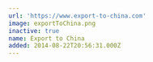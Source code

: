 ```yaml
---
url: 'https://www.export-to-china.com'
image: exportToChina.png
inactive: true
name: Export to China
added: 2014-08-22T20:56:31.000Z
---
```

